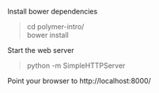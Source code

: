 Install bower dependencies
> cd polymer-intro/  
> bower install

Start the web server
> python -m SimpleHTTPServer

Point your browser to http://localhost:8000/
